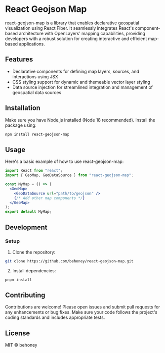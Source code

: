 # React Geojson Map

react-geojson-map is a library that enables declarative geospatial visualization using React Fiber.
It seamlessly integrates React's component-based architecture with OpenLayers' mapping capabilities, providing developers with a robust solution for creating interactive and efficient map-based applications.

## Features

- Declarative components for defining map layers, sources, and interactions using JSX
- CSS styling support for dynamic and themeable vector layer styling
- Data source injection for streamlined integration and management of geospatial data sources

## Installation

Make sure you have Node.js installed (Node 18 recommended). Install the package using:

```bash
npm install react-geojson-map
```

## Usage

Here's a basic example of how to use react-geojson-map:

```jsx
import React from "react";
import { GeoMap, GeoDataSource } from "react-geojson-map";

const MyMap = () => (
  <GeoMap>
    <GeoDataSource url="path/to/geojson" />
    {/* Add other map components */}
  </GeoMap>
);
export default MyMap;
```

## Development

### Setup

1. Clone the repository:

```bash
git clone https://github.com/behoney/react-geojson-map.git
```

2. Install dependencies:

```bash
pnpm install
```

## Contributing

Contributions are welcome! Please open issues and submit pull requests for any enhancements or bug fixes. Make sure your code follows the project's coding standards and includes appropriate tests.

## License

MIT © behoney
